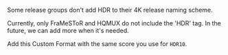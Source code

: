 Some release groups don't add HDR to their 4K release naming scheme.

Currently, only FraMeSToR and HQMUX do not include the 'HDR' tag. In the future, we can add more when it's needed.

Add this Custom Format with the same score you use for `HDR10`.
